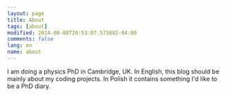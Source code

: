 ```yaml
---
layout: page
title: About
tags: [about]
modified: 2014-08-08T20:53:07.573882-04:00
comments: false
lang: en
name: about
---
```


I am doing a physics PhD in Cambridge, UK. In English, this blog should be mainly about my coding projects. In Polish it contains something I'd like to be a PhD diary.